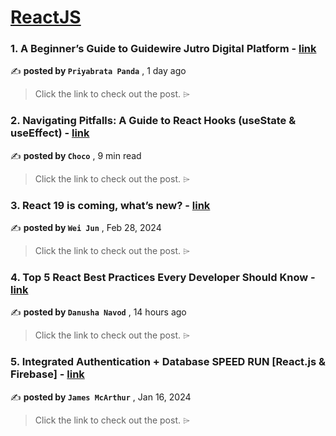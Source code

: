 
<h1><a href=https://medium.com/tag/reactjs/recommended target="_blank" rel="noopener noreferrer">ReactJS</a></h1>
<h3>1. A Beginner’s Guide to Guidewire Jutro Digital Platform - <a href=https://medium.com/@priyabratapanda.13/a-beginners-guide-to-guidewire-jutro-digital-platform-23520f1e047b?source=tag_recommended_feed---------0-84----------reactjs----------ebb1c434_03c2_40f2_9fac_b29068c1bd8f------- target="_blank" rel="noopener noreferrer">link</a></h3>

✍️ **posted by `Priyabrata Panda`** <date> , 1 day ago</date>

<blockquote>Click the link to check out the post. ⌲</blockquote>

<h3>2. Navigating Pitfalls: A Guide to React Hooks (useState & useEffect) - <a href=https://medium.com/@Choco23/navigating-pitfalls-a-guide-to-react-hooks-usestate-useeffect-2aa2d1eca746?source=tag_recommended_feed---------1-107----------reactjs----------ebb1c434_03c2_40f2_9fac_b29068c1bd8f------- target="_blank" rel="noopener noreferrer">link</a></h3>

✍️ **posted by `Choco`** <date> , 9 min read</date>

<blockquote>Click the link to check out the post. ⌲</blockquote>

<h3>3. React 19 is coming, what’s new? - <a href=https://medium.com/stackademic/react-19-is-coming-whats-new-79e2d4b948e4?source=tag_recommended_feed---------2-85----------reactjs----------ebb1c434_03c2_40f2_9fac_b29068c1bd8f------- target="_blank" rel="noopener noreferrer">link</a></h3>

✍️ **posted by `Wei Jun`** <date> , Feb 28, 2024</date>

<blockquote>Click the link to check out the post. ⌲</blockquote>

<h3>4. Top 5 React Best Practices Every Developer Should Know - <a href=https://medium.com/bitsrc/react-best-practices-55aca2f38606?source=tag_recommended_feed---------3-84----------reactjs----------ebb1c434_03c2_40f2_9fac_b29068c1bd8f------- target="_blank" rel="noopener noreferrer">link</a></h3>

✍️ **posted by `Danusha Navod`** <date> , 14 hours ago</date>

<blockquote>Click the link to check out the post. ⌲</blockquote>

<h3>5. Integrated Authentication + Database SPEED RUN [React.js & Firebase] - <a href=https://medium.com/dev-genius/integrated-authentication-database-speed-run-react-js-firebase-39f577d28666?source=tag_recommended_feed---------4-107----------reactjs----------ebb1c434_03c2_40f2_9fac_b29068c1bd8f------- target="_blank" rel="noopener noreferrer">link</a></h3>

✍️ **posted by `James McArthur`** <date> , Jan 16, 2024</date>

<blockquote>Click the link to check out the post. ⌲</blockquote>

